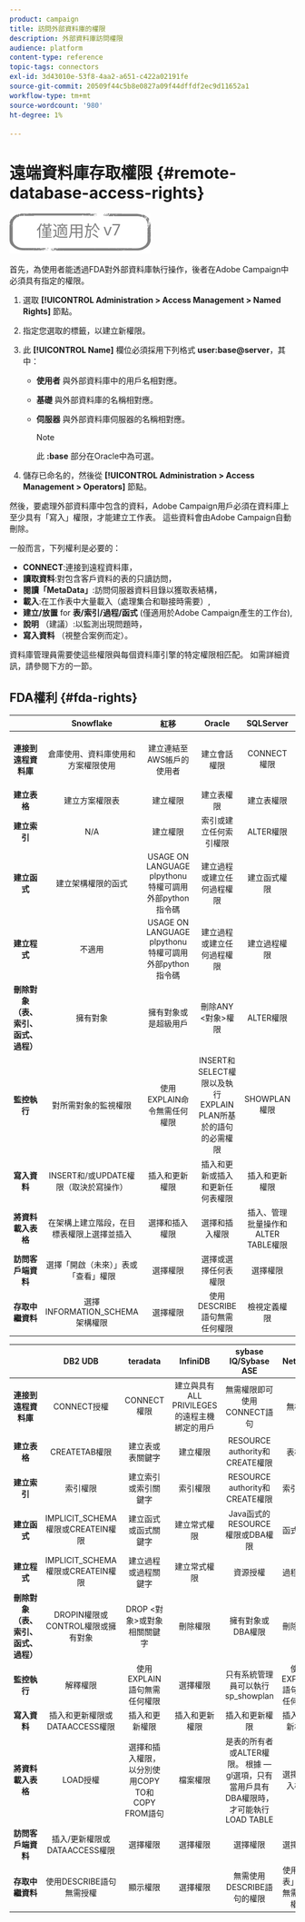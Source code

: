 ```yaml
---
product: campaign
title: 訪問外部資料庫的權限
description: 外部資料庫訪問權限
audience: platform
content-type: reference
topic-tags: connectors
exl-id: 3d43010e-53f8-4aa2-a651-c422a02191fe
source-git-commit: 20509f44c5b8e0827a09f44dffdf2ec9d11652a1
workflow-type: tm+mt
source-wordcount: '980'
ht-degree: 1%

---
```


# 遠端資料庫存取權限 {#remote-database-access-rights}

![](../../assets/v7-only.svg)

首先，為使用者能透過FDA對外部資料庫執行操作，後者在Adobe Campaign中必須具有指定的權限。

1. 選取 **[!UICONTROL Administration > Access Management > Named Rights]** 節點。
1. 指定您選取的標籤，以建立新權限。
1. 此 **[!UICONTROL Name]** 欄位必須採用下列格式 **user:base@server**，其中：

   * **使用者** 與外部資料庫中的用戶名相對應。
   * **基礎** 與外部資料庫的名稱相對應。
   * **伺服器** 與外部資料庫伺服器的名稱相對應。

      >[!NOTE]
      >
      >此 **:base** 部分在Oracle中為可選。

1. 儲存已命名的，然後從 **[!UICONTROL Administration > Access Management > Operators]** 節點。

然後，要處理外部資料庫中包含的資料，Adobe Campaign用戶必須在資料庫上至少具有「寫入」權限，才能建立工作表。 這些資料會由Adobe Campaign自動刪除。

一般而言，下列權利是必要的：

* **CONNECT**:連接到遠程資料庫，
* **讀取資料**:對包含客戶資料的表的只讀訪問，
* **閱讀「MetaData」**:訪問伺服器資料目錄以獲取表結構，
* **載入**:在工作表中大量載入（處理集合和聯接時需要）,
* **建立/放置** for **表/索引/過程/函式** (僅適用於Adobe Campaign產生的工作台),
* **說明** （建議）:以監測出現問題時，
* **寫入資料** （視整合案例而定）。

資料庫管理員需要使這些權限與每個資料庫引擎的特定權限相匹配。 如需詳細資訊，請參閱下方的一節。

## FDA權利 {#fda-rights}

|   | Snowflake | 紅移 | Oracle | SQLServer | PostgreSQL | MySQL |
|:-:|:-:|:-:|:-:|:-:|:-:|:-:|
| **連接到遠程資料庫** | 倉庫使用、資料庫使用和方案權限使用 | 建立連結至AWS帳戶的使用者 | 建立會話權限 | CONNECT權限 | CONNECT權限 | 建立與具有ALL PRIVILEGES的遠程主機綁定的用戶 |
| **建立表格** | 建立方案權限表 | 建立權限 | 建立表權限 | 建立表權限 | 建立權限 | 建立權限 |
| **建立索引** | N/A | 建立權限 | 索引或建立任何索引權限 | ALTER權限 | 建立權限 | 索引權限 |
| **建立函式** | 建立架構權限的函式 | USAGE ON LANGUAGE plpythonu特權可調用外部python指令碼 | 建立過程或建立任何過程權限 | 建立函式權限 | 使用權限 | 建立常式權限 |
| **建立程式** | 不適用 | USAGE ON LANGUAGE plpythonu特權可調用外部python指令碼 | 建立過程或建立任何過程權限 | 建立過程權限 | 使用權限（過程是函式） | 建立常式權限 |
| **刪除對象（表、索引、函式、過程）** | 擁有對象 | 擁有對象或是超級用戶 | 刪除ANY &lt;對象>權限 | ALTER權限 | 表：擁有表索引：擁有索引函式：擁有函式 | 刪除權限 |
| **監控執行** | 對所需對象的監視權限 | 使用EXPLAIN命令無需任何權限 | INSERT和SELECT權限以及執行EXPLAIN PLAN所基於的語句的必需權限 | SHOWPLAN權限 | 使用EXPLAIN語句無需任何權限 | 選擇權限 |
| **寫入資料** | INSERT和/或UPDATE權限（取決於寫操作） | 插入和更新權限 | 插入和更新或插入和更新任何表權限 | 插入和更新權限 | 插入和更新權限 | 插入和更新權限 |
| **將資料載入表格** | 在架構上建立階段，在目標表權限上選擇並插入 | 選擇和插入權限 | 選擇和插入權限 | 插入、管理批量操作和ALTER TABLE權限 | 選擇和插入權限 | 檔案權限 |
| **訪問客戶端資料** | 選擇「開啟（未來）」表或「查看」權限 | 選擇權限 | 選擇或選擇任何表權限 | 選擇權限 | 選擇權限 | 選擇權限 |
| **存取中繼資料** | 選擇INFORMATION_SCHEMA架構權限 | 選擇權限 | 使用DESCRIBE語句無需任何權限 | 檢視定義權限 | 使用「\d表」命令無需任何權限 | 選擇權限 |

|   | DB2 UDB | teradata | InfiniDB | sybase IQ/Sybase ASE | Netezza | AsterData |
|:-:|:-:|:-:|:-:|:-:|:-:|:-:|
| **連接到遠程資料庫** | CONNECT授權 | CONNECT權限 | 建立與具有ALL PRIVILEGES的遠程主機綁定的用戶 | 無需權限即可使用CONNECT語句 | 無權限 | CONNECT權限 |
| **建立表格** | CREATETAB權限 | 建立表或表關鍵字 | 建立權限 | RESOURCE authority和CREATE權限 | 表權限 | 建立權限 |
| **建立索引** | 索引權限 | 建立索引或索引關鍵字 | 索引權限 | RESOURCE authority和CREATE權限 | 索引權限 | 建立權限 |
| **建立函式** | IMPLICIT_SCHEMA權限或CREATEIN權限 | 建立函式或函式關鍵字 | 建立常式權限 | Java函式的RESOURCE權限或DBA權限 | 函式權限 | 建立函式權限 |
| **建立程式** | IMPLICIT_SCHEMA權限或CREATEIN權限 | 建立過程或過程關鍵字 | 建立常式權限 | 資源授權 | 過程權限 | 建立函式權限 |
| **刪除對象（表、索引、函式、過程）** | DROPIN權限或CONTROL權限或擁有對象 | DROP &lt;對象>或對象相關關鍵字 | 刪除權限 | 擁有對象或DBA權限 | 刪除權限 | 擁有對象 |
| **監控執行** | 解釋權限 | 使用EXPLAIN語句無需任何權限 | 選擇權限 | 只有系統管理員可以執行sp_showplan | 使用EXPLAIN語句無需任何權限 | 使用EXPLAIN語句無需任何權限 |
| **寫入資料** | 插入和更新權限或DATAACCESS權限 | 插入和更新權限 | 插入和更新權限 | 插入和更新權限 | 插入和更新權限 | 插入和更新權限 |
| **將資料載入表格** | LOAD授權 | 選擇和插入權限，以分別使用COPY TO和COPY FROM語句 | 檔案權限 | 是表的所有者或ALTER權限。 根據 — gl選項，只有當用戶具有DBA權限時，才可能執行LOAD TABLE | 選擇和插入權限 | 選擇和插入權限 |
| **訪問客戶端資料** | 插入/更新權限或DATAACCESS權限 | 選擇權限 | 選擇權限 | 選擇權限 | 選擇權限 | 選擇權限 |
| **存取中繼資料** | 使用DESCRIBE語句無需授權 | 顯示權限 | 選擇權限 | 無需使用DESCRIBE語句的權限 | 使用「\d表」命令無需任何權限 | 使用SHOW命令無需任何權限 |
